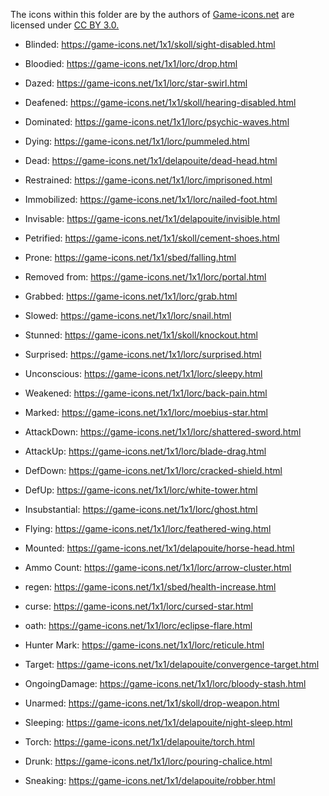 The icons within this folder are by the authors of [Game-icons.net](https://game-icons.net/) are licensed under [CC BY 3.0.](https://creativecommons.org/licenses/by/3.0/legalcode)


* Blinded:		https://game-icons.net/1x1/skoll/sight-disabled.html
* Bloodied:		https://game-icons.net/1x1/lorc/drop.html
* Dazed:			https://game-icons.net/1x1/lorc/star-swirl.html
* Deafened:		https://game-icons.net/1x1/skoll/hearing-disabled.html
* Dominated:		https://game-icons.net/1x1/lorc/psychic-waves.html
* Dying:			https://game-icons.net/1x1/lorc/pummeled.html
* Dead:			https://game-icons.net/1x1/delapouite/dead-head.html
* Restrained:		https://game-icons.net/1x1/lorc/imprisoned.html
* Immobilized:	https://game-icons.net/1x1/lorc/nailed-foot.html
* Invisable:		https://game-icons.net/1x1/delapouite/invisible.html
* Petrified:		https://game-icons.net/1x1/skoll/cement-shoes.html
* Prone:			https://game-icons.net/1x1/sbed/falling.html
* Removed from:	https://game-icons.net/1x1/lorc/portal.html
* Grabbed:		https://game-icons.net/1x1/lorc/grab.html
* Slowed:			https://game-icons.net/1x1/lorc/snail.html
* Stunned:		https://game-icons.net/1x1/skoll/knockout.html
* Surprised:		https://game-icons.net/1x1/lorc/surprised.html
* Unconscious:	https://game-icons.net/1x1/lorc/sleepy.html
* Weakened:		https://game-icons.net/1x1/lorc/back-pain.html

* Marked:			https://game-icons.net/1x1/lorc/moebius-star.html

* AttackDown:		https://game-icons.net/1x1/lorc/shattered-sword.html
* AttackUp:		https://game-icons.net/1x1/lorc/blade-drag.html
* DefDown:		https://game-icons.net/1x1/lorc/cracked-shield.html
* DefUp:			https://game-icons.net/1x1/lorc/white-tower.html
* Insubstantial:	https://game-icons.net/1x1/lorc/ghost.html
* Flying:			https://game-icons.net/1x1/lorc/feathered-wing.html
* Mounted:		https://game-icons.net/1x1/delapouite/horse-head.html
* Ammo Count:		https://game-icons.net/1x1/lorc/arrow-cluster.html
* regen:			https://game-icons.net/1x1/sbed/health-increase.html
* curse:			https://game-icons.net/1x1/lorc/cursed-star.html
* oath:			https://game-icons.net/1x1/lorc/eclipse-flare.html
* Hunter Mark:	https://game-icons.net/1x1/lorc/reticule.html
* Target:			https://game-icons.net/1x1/delapouite/convergence-target.html
* OngoingDamage:	https://game-icons.net/1x1/lorc/bloody-stash.html

* Unarmed:		https://game-icons.net/1x1/skoll/drop-weapon.html
* Sleeping:		https://game-icons.net/1x1/delapouite/night-sleep.html
* Torch:			https://game-icons.net/1x1/delapouite/torch.html
* Drunk:			https://game-icons.net/1x1/lorc/pouring-chalice.html
* Sneaking:		https://game-icons.net/1x1/delapouite/robber.html

